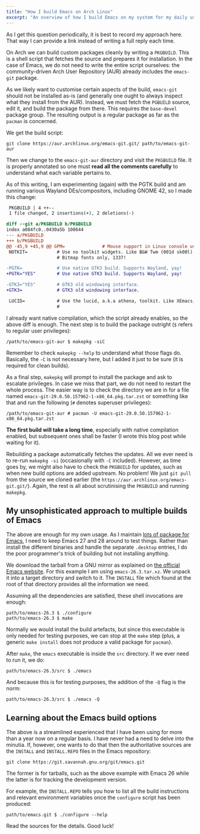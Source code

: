 ```yaml
---
title: "How I build Emacs on Arch Linux"
excerpt: "An overview of how I build Emacs on my system for my daily usage and how I keep other executables for testing purposes."
---
```


As I get this question periodically, it is best to record my approach
here.  That way I can provide a link instead of writing a full reply
each time.

On Arch we can build custom packages cleanly by writing a `PKGBUILD`.
This is a shell script that fetches the source and prepares it for
installation.  In the case of Emacs, we do not need to write the entire
script ourselves: the community-driven Arch User Repository (AUR)
already includes the `emacs-git` package.

As we likely want to customise certain aspects of the build, `emacs-git`
should not be installed as-is (and generally one ought to always inspect
what they install from the AUR).  Instead, we must fetch the `PGBUILD`
source, edit it, and build the package from there.  This requires the
`base-devel` package group.  The resulting output is a regular package
as far as the `pacman` is concerned.

We get the build script:

    git clone https://aur.archlinux.org/emacs-git.git/ path/to/emacs-git-aur

Then we change to the `emacs-git-aur` directory and visit the `PKGBUILD`
file.  It is properly annotated so one must **read all the comments
carefully** to understand what each variable pertains to.

As of this writing, I am experimenting (again) with the PGTK build and
am running various Wayland DEs/compositors, including GNOME 42, so I
made this change:

```diff
 PKGBUILD | 4 ++--
 1 file changed, 2 insertions(+), 2 deletions(-)

diff --git a/PKGBUILD b/PKGBUILD
index a084fc0..0430a5b 100644
--- a/PKGBUILD
+++ b/PKGBUILD
@@ -45,9 +45,9 @@ GPM=              # Mouse support in Linux console using gpmd.
 NOTKIT=           # Use no toolkit widgets. Like B&W Twm (001d sk00l).
                   # Bitmap fonts only, 1337!

-PGTK=             # Use native GTK3 build. Supports Wayland, yay!
+PGTK="YES"        # Use native GTK3 build. Supports Wayland, yay!

-GTK3="YES"        # GTK3 old windowing interface.
+GTK3=             # GTK3 old windowing interface.

 LUCID=            # Use the lucid, a.k.a athena, toolkit. Like XEmacs, sorta.
                   #
```

I already want native compilation, which the script already enables, so
the above diff is enough.  The next step is to build the package
outright (`$` refers to regular user privileges):

    /path/to/emacs-git-aur $ makepkg -siC

Remember to check `makepkg --help` to understand what those flags do.
Basically, the `-C` is not necessary here, but I added it just to be
sure (it is required for clean builds).

As a final step, `makepkg` will prompt to install the package and ask to
escalate privileges.  In case we miss that part, we do not need to
restart the whole process.  The easier way is to check the directory we
are in for a file named `emacs-git-29.0.50.157962-1-x86_64.pkg.tar.zst`
or something like that and run the following (`#` denotes superuser
privileges):

    /path/to/emacs-git-aur # pacman -U emacs-git-29.0.50.157962-1-x86_64.pkg.tar.zst

**The first build will take a long time**, especially with native
compilation enabled, but subsequent ones shall be faster (I wrote this
blog post while waiting for it).

Rebuilding a package automatically fetches the updates.  All we ever
need is to re-run `makepkg -si` (occasionally with `-C` included).
However, as time goes by, we might also have to check the `PKGBUILD` for
updates, such as when new build options are added upstream.  No problem!
We just `git pull` from the source we cloned earlier (the
`https://aur.archlinux.org/emacs-git.git/`).  Again, the rest is all
about scrutinising the `PKGBUILD` and running `makepkg`.

## My unsophisticated approach to multiple builds of Emacs

The above are enough for my own usage.  As I maintain [lots of package
for Emacs](https://protesilaos.com/emacs), I need to keep Emacs 27 and
28 around to test things.  Rather than install the different binaries
and handle the separate `.desktop` entries, I do the poor programmer's
trick of building but not installing anything.

We download the tarball from a GNU mirror as explained on [the official
Emacs website](https://www.gnu.org/software/emacs/download.html).  For
this example I am using `emacs-26.3.tar.xz`.  We unpack it into a target
directory and switch to it.  The `INSTALL` file which found at the root
of that directory provides all the information we need.

Assuming all the dependencies are satisfied, these shell invocations are
enough:

    path/to/emacs-26.3 $ ./configure
    path/to/emacs-26.3 $ make

Normally we would install the build artefacts, but since this executable
is only needed for testing purposes, we can stop at the `make` step
(plus, a generic `make install` does not produce a valid package for
`pacman`).

After `make`, the `emacs` executable is inside the `src` directory.  If
we ever need to run it, we do:

    path/to/emacs-26.3/src $ ./emacs

And because this is for testing purposes, the addition of the `-Q` flag
is the norm:

    path/to/emacs-26.3/src $ ./emacs -Q

## Learning about the Emacs build options

The above is a streamlined experienced that I have been using for more
than a year now on a regular basis.  I have never had a need to delve
into the minutia.  If, however, one wants to do that then the
authoritative sources are the `INSTALL` and `INSTALL.REPO` files in the
Emacs repository:

    git clone https://git.savannah.gnu.org/git/emacs.git

The former is for tarballs, such as the above example with Emacs 26
while the latter is for tracking the development version.

For example, the `INSTALL.REPO` tells you how to list all the build
instructions and relevant environment variables once the `configure`
script has been produced:

    path/to/emacs.git $ ./configure --help

Read the sources for the details.  Good luck!
